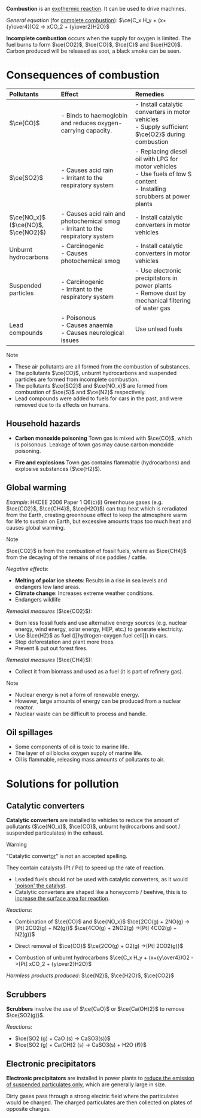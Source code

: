 **Combustion** is an <u>exothermic reaction</u>. It can be used to drive machines.

*General equation* (for <u>complete combustion</u>):
$\ce{C_x H_y + (x+{y\over4})O2 -> xCO_2 + {y\over2}H2O}$

**Incomplete combustion** occurs when the supply for oxygen is limited. The fuel burns to form $\ce{CO2}$, $\ce{CO}$, $\ce{C}$ and $\ce{H2O}$. Carbon produced will be released as <span class="hi-blue">soot</span>, a black smoke can be seen.

# Consequences of combustion
| Pollutants | Effect | Remedies |
| :-- | :-- | :-- |
| $\ce{CO}$  | - Binds to haemoglobin and reduces oxygen-carrying capacity. | - Install catalytic converters in motor vehicles<br>- Supply sufficient $\ce{O2}$ during combustion |
| $\ce{SO2}$ | - Causes acid rain<br>- Irritant to the respiratory system | - Replacing diesel oil with LPG for motor vehicles<br>- Use fuels of low S content<br>- Installing scrubbers at power plants |
| $\ce{NO_x}$<br>($\ce{NO}$, $\ce{NO2}$) | - Causes acid rain and photochemical smog<br>- Irritant to the respiratory system | - Install catalytic converters in motor vehicles |
| Unburnt hydrocarbons | - Carcinogenic<br>- Causes photochemical smog | - Install catalytic converters in motor vehicles |
| Suspended particles | - Carcinogenic<br>- Irritant to the respiratory system | - Use electronic precipitators in power plants<br>- Remove dust by mechanical filtering of water gas |
| Lead compounds | - Poisonous<br>- Causes anaemia<br>- Causes neurological issues | Use unlead fuels |

> [!note]
> - These air pollutants are all formed from the combustion of substances.
> - The pollutants $\ce{CO}$, unburnt hydrocarbons and suspended particles are formed from incomplete combustion.
> - The pollutants $\ce{SO2}$ and $\ce{NO_x}$ are formed from combustion of $\ce{S}$ and $\ce{N2}$ respectively.
> - Lead compounds were added to fuels for cars in the past, and were removed due to its effects on humans.

## Household hazards
- **Carbon monoxide poisoning**
  Town gas is mixed with $\ce{CO}$, which is poisonous. Leakage of town gas may cause carbon monoxide poisoning.

- **Fire and explosions**
  Town gas contains flammable (hydrocarbons) and explosive substances ($\ce{H2}$).

## Global warming
*Example*: HKCEE 2006 Paper 1 Q6(c)(i)
Greenhouse gases (e.g. $\ce{CO2}$, $\ce{CH4}$, $\ce{H2O}$) can trap heat which is reradiated from the Earth, creating greenhouse effect to keep the atmosphere warm for life to sustain on Earth, but excessive amounts traps too much heat and causes global warming.

> [!note]
> $\ce{CO2}$ is from the combustion of fossil fuels, where as $\ce{CH4}$ from the decaying of the remains of rice paddies / cattle.

*Negative effects*:
- **Melting of polar ice sheets**: Results in a rise in sea levels and endangers low land areas.
- **Climate change**: Increases extreme weather conditions.
- Endangers wildlife

*Remedial measures* ($\ce{CO2}$):
- Burn less fossil fuels and use alternative energy sources (e.g. nuclear energy, wind energy, solar energy, HEP, etc.) to generate electricity. 
- Use $\ce{H2}$ as fuel ([[hydrogen-oxygen fuel cell]]) in cars.
- Stop deforestation and plant more trees.
- Prevent & put out forest fires.

*Remedial measures* ($\ce{CH4}$):
- Collect it from biomass and used as a fuel (it is part of refinery gas).

> [!note]
> - Nuclear energy is not a form of renewable energy.
> - However, large amounts of energy can be produced from a nuclear reactor.
> - Nuclear waste can be difficult to process and handle.

## Oil spillages
- Some components of oil is toxic to marine life.
- The layer of oil blocks oxygen supply of marine life.
- Oil is flammable, releasing mass amounts of pollutants to air.

# Solutions for pollution
## Catalytic converters
**Catalytic converters** are installed to vehicles to reduce the amount of pollutants ($\ce{NO_x}$, $\ce{CO}$, unburnt hydrocarbons and soot / suspended particulates) in the exhaust.

> [!warning]
> "Catalytic convert<u>or</u>" is not an accepted spelling.

They contain <span class="hi-blue">catalysts (Pt / Pd)</span> to <span class="hi-green">speed up the rate of reaction</span>.
- Leaded fuels should not be used with catalytic converters, as it would <u>'poison' the catalyst</u>.
- Catalytic converters are shaped like a <span class="hi-green">honeycomb / beehive</span>, this is to <u>increase the surface area for reaction</u>.

*Reactions*:
- Combination of $\ce{CO}$ and $\ce{NO_x}$
  $\ce{2CO(g) + 2NO(g) ->[Pt] 2CO2(g) + N2(g)}$
  $\ce{4CO(g) + 2NO2(g) ->[Pt] 4CO2(g) + N2(g)}$

- Direct removal of $\ce{CO}$
  $\ce{2CO(g) + O2(g) ->[Pt] 2CO2(g)}$

- Combustion of unburnt hydrocarbons
  $\ce{C_x H_y + (x+{y\over4})O2 ->[Pt] xCO_2 + {y\over2}H2O}$

*Harmless products produced*: $\ce{N2}$, $\ce{H2O}$, $\ce{CO2}$

## Scrubbers
**Scrubbers** involve the use of $\ce{CaO}$ or $\ce{Ca(OH)2}$ to remove $\ce{SO2(g)}$.

*Reactions*:
- $\ce{SO2 (g) + CaO (s) -> CaSO3(s)}$
- $\ce{SO2 (g) + Ca(OH)2 (s) -> CaSO3(s) + H2O (ℓ)}$

## Electronic precipitators
**Electronic precipitators** are installed in power plants to <u>reduce the emission of suspended particulates only</u>, which are generally large in size.

Dirty gases pass through a strong electric field where the particulates would be charged. The charged particulates are then collected on plates of opposite charges.

